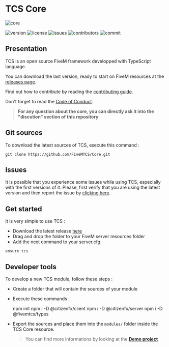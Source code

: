 # TCS Core

![core](https://user-images.githubusercontent.com/61824574/116143458-77a0af00-a6db-11eb-816a-a155298f8dd1.jpg)

![version](https://img.shields.io/github/package-json/v/FiveMTCS/Core/master?style=flat-square) ![license](https://img.shields.io/github/license/FiveMTCS/Core?style=flat-square) ![issues](https://img.shields.io/github/issues/FiveMTCS/Core?style=flat-square) ![contributors](https://img.shields.io/github/contributors/FiveMTCS/Core) ![commit](https://img.shields.io/github/last-commit/FiveMTCS/Core)

## Presentation

TCS is an open source FiveM framework developped with TypeScript language.

You can download the last version, ready to start on FiveM resources at the [releases page](https://github.com/FiveMTCS/Core/releases).

Find out how to contribute by reading the [contributing guide](https://github.com/FiveMTCS/Core/blob/main/CONTRIBUTING.md).

Don't forget to read the [Code of Conduct](https://github.com/FiveMTCS/Core/blob/main/CODE-OF-CONDUCT.md).

> **For any question about the core, you can directly ask it into the "discution" section of this repository**

## Git sources

To download the latest sources of TCS, execute this command :

`git clone https://github.com/FiveMTCS/Core.git`

## Issues

It is possible that you experience some issues while using TCS, especially with the first versions of it. Please, first verify that you are using the latest version and then report the issue by [clicking here](https://github.com/FiveMTCS/Core/issues).

## Get started

It is very simple to use TCS :

- Download the latest release [here](https://github.com/FiveMTCS/Core/releases)
- Drag and drop the folder to your FiveM server resources folder
- Add the next command to your server.cfg

```
ensure tcs
```

## Developer tools

To develop a new TCS module, follow these steps :

- Create a folder that will contain the sources of your module
- Execute these commands :

  npm init
  npm i -D @citizenfx/client
  npm i -D @citizenfx/server
  npm i -D @fivemtcs/types

- Export the sources and place them into the `modules/` folder inside the TCS Core resource.
  > You can find more informations by looking at the **[Demo project](https://github.com/FiveMTCS/DemoModule)**
